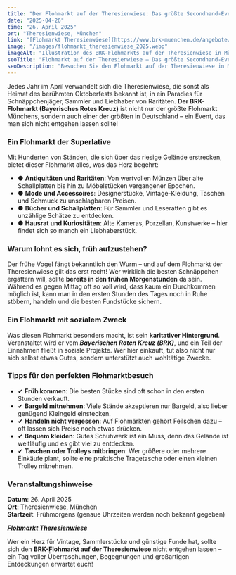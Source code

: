```yaml
---
title: "Der Flohmarkt auf der Theresienwiese: Das größte Secondhand-Event Münchens"
date: "2025-04-26" 
time: "26. April 2025" 
ort: "Theresienwiese, München"
link: "[Flohmarkt Theresienwiese](https://www.brk-muenchen.de/angebote/flohmaerkte/flohmarkt-theresienwiese/)"
image: "/images/flohmarkt_theresienwiese_2025.webp"
imageAlt: "Illustration des BRK-Flohmarkts auf der Theresienwiese in München mit Besuchern, Ständen und Waren unter Zelten"
seoTitle: "Flohmarkt auf der Theresienwiese – Das größte Secondhand-Event in München"
seoDescription: "Besuchen Sie den Flohmarkt auf der Theresienwiese in München am 26. April 2025. Entdecken Sie einzigartige Secondhand-Schätze und genießen Sie das größte Flohmarkt-Event der Stadt."
---
```


Jedes Jahr im April verwandelt sich die Theresienwiese, die sonst als Heimat des berühmten Oktoberfests bekannt ist, in ein Paradies für Schnäppchenjäger, Sammler und Liebhaber von Raritäten. **Der BRK-Flohmarkt (Bayerisches Rotes Kreuz)** ist nicht nur der größte Flohmarkt Münchens, sondern auch einer der größten in Deutschland – ein Event, das man sich nicht entgehen lassen sollte!

### Ein Flohmarkt der Superlative
Mit Hunderten von Ständen, die sich über das riesige Gelände erstrecken, bietet dieser Flohmarkt alles, was das Herz begehrt: 
- ● **Antiquitäten und Raritäten**: Von wertvollen Münzen über alte Schallplatten bis hin zu Möbelstücken vergangener Epochen.
- ● **Mode und Accessoires**: Designerstücke, Vintage-Kleidung, Taschen und Schmuck zu unschlagbaren Preisen.
- ● **Bücher und Schallplatten**: Für Sammler und Leseratten gibt es unzählige Schätze zu entdecken.
- ● **Hausrat und Kuriositäten**: Alte Kameras, Porzellan, Kunstwerke – hier findet sich so manch ein Liebhaberstück.

### Warum lohnt es sich, früh aufzustehen?
Der frühe Vogel fängt bekanntlich den Wurm – und auf dem Flohmarkt der Theresienwiese gilt das erst recht! Wer wirklich die besten Schnäppchen ergattern will, sollte **bereits in den frühen Morgenstunden** da sein. Während es gegen Mittag oft so voll wird, dass kaum ein Durchkommen möglich ist, kann man in den ersten Stunden des Tages noch in Ruhe stöbern, handeln und die besten Fundstücke sichern.

### Ein Flohmarkt mit sozialem Zweck
Was diesen Flohmarkt besonders macht, ist sein **karitativer Hintergrund**. Veranstaltet wird er vom ***Bayerischen Roten Kreuz (BRK)***, und ein Teil der Einnahmen fließt in soziale Projekte. Wer hier einkauft, tut also nicht nur sich selbst etwas Gutes, sondern unterstützt auch wohltätige Zwecke.

### Tipps für den perfekten Flohmarktbesuch
- ✔ **Früh kommen**: Die besten Stücke sind oft schon in den ersten Stunden verkauft.
- ✔ **Bargeld mitnehmen**: Viele Stände akzeptieren nur Bargeld, also lieber genügend Kleingeld einstecken.
- ✔ **Handeln nicht vergessen**: Auf Flohmärkten gehört Feilschen dazu – oft lassen sich Preise noch etwas drücken.
- ✔ **Bequem kleiden**: Gutes Schuhwerk ist ein Muss, denn das Gelände ist weitläufig und es gibt viel zu entdecken.
- ✔ **Taschen oder Trolleys mitbringen**: Wer größere oder mehrere Einkäufe plant, sollte eine praktische Tragetasche oder einen kleinen Trolley mitnehmen.

### Veranstaltungshinweise
**Datum**: 26. April 2025  
**Ort**: Theresienwiese, München  
**Startzeit**: Frühmorgens (genaue Uhrzeiten werden noch bekannt gegeben)  

***[Flohmarkt Theresienwiese](https://www.brk-muenchen.de/angebote/flohmaerkte/flohmarkt-theresienwiese/)***  

Wer ein Herz für Vintage, Sammlerstücke und günstige Funde hat, sollte sich den **BRK-Flohmarkt auf der Theresienwiese** nicht entgehen lassen – ein Tag voller Überraschungen, Begegnungen und großartigen Entdeckungen erwartet euch!

